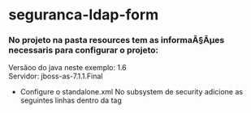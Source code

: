 # seguranca-ldap-form

### No projeto na pasta resources tem as informaÃ§Ãµes necessaris para configurar o projeto:

Versãoo do java neste exemplo: 1.6 <br/>
Servidor: jboss-as-7.1.1.Final

* Configure o standalone.xml
No subsystem de security adicione as seguintes linhas dentro da tag <security-domains>
<p>
<security-domain name="jaasTesteJaas" cache-type="default">
<authentication>
<login-module code="Database" flag="required">
<module-option name="dsJndiName" value="java:/TesteJaas"/>
<module-option name="principalsQuery" value="select password from user where email=?"/>
<module-option name="rolesQuery" value="select r.name, 'Roles' from user u, role r, user_role ur where u.id = ur.user_id AND r.id = ur.role_id AND u.email = ?"/>
<module-option name="hashAlgorithm" value="MD5"/>
<module-option name="hashEncoding" value="base64"/>
</login-module>
</authentication>
 </security-domain> 
</p>
